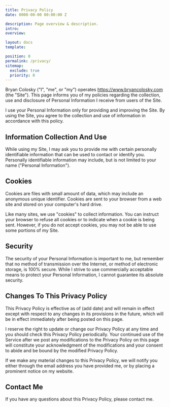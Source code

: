 ```yaml
---
title: Privacy Policy
date: 0000-00-00 00:00:00 Z

description: Page overview & description.
intro:
overview:

layout: docs
template:

position: 0
permalink: /privacy/
sitemap:
  exclude: true
  priority: 0
---
```


Bryan Colosky ("I", "me", or "my") operates https://www.bryancolosky.com (the "Site"). This page informs you of my policies regarding the collection, use and disclosure of Personal Information I receive from users of the Site.

I use your Personal Information only for providing and improving the Site. By using the Site, you agree to the collection and use of information in accordance with this policy.

## Information Collection And Use

While using my Site, I may ask you to provide me with certain personally identifiable information that can be used to contact or identify you. Personally identifiable information may include, but is not limited to your name ("Personal Information").

## Cookies

Cookies are files with small amount of data, which may include an anonymous unique identifier. Cookies are sent to your browser from a web site and stored on your computer's hard drive.

Like many sites, we use "cookies" to collect information. You can instruct your browser to refuse all cookies or to indicate when a cookie is being sent. However, if you do not accept cookies, you may not be able to use some portions of my Site.

## Security

The security of your Personal Information is important to me, but remember that no method of transmission over the Internet, or method of electronic storage, is 100% secure. While I strive to use commercially acceptable means to protect your Personal Information, I cannot guarantee its absolute security.

## Changes To This Privacy Policy

This Privacy Policy is effective as of (add date) and will remain in effect except with respect to any changes in its provisions in the future, which will be in effect immediately after being posted on this page.

I reserve the right to update or change our Privacy Policy at any time and you should check this Privacy Policy periodically. Your continued use of the Service after we post any modifications to the Privacy Policy on this page will constitute your acknowledgment of the modifications and your consent to abide and be bound by the modified Privacy Policy.

If we make any material changes to this Privacy Policy, we will notify you either through the email address you have provided me, or by placing a prominent notice on my website.

## Contact Me

If you have any questions about this Privacy Policy, please contact me.
